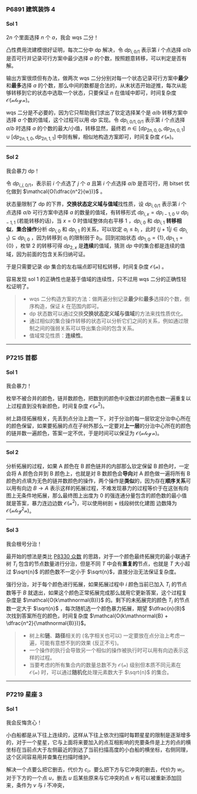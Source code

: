 ### P6891 建筑装饰 4

#### Sol 1

$2n$ 个里面选择 $n$ 个 $a$，我会 wqs 二分！

凸性费用流建模很好证明，每次二分中 dp 解决，令 $dp_{i,0/1}$ 表示第 $i$ 个点选择 $a/b$ 是否可行并记录可行方案中最少选择 $a$ 的个数，按照题意转移，可以判定是否有解。

输出方案很烦但有办法，做两次 wqs 二分分别对每一个状态记录可行方案中**最少**和**最多**选择 $a$ 的个数，那么中间的数都是合法的，从末状态开始逆推，每次从能够转移到它的状态中选取一个状态，只要保证 $n$ 在值域中即可，时间复杂度 $\mathcal{O(n\log n)}$。

wqs 二分是不必要的，因为它只帮助我们求出了钦定选择某个是 $a/b$ 转移方案中选择 $a$ 个数的值域，这个过程可以用 $dp$ 实现。令 $dp_{i,0/1,0/1}$ 表示第 $i$ 个点选择 $a/b$ 时选择 $a$ 的个数的最大/小值，转移显然，最终若 $n\in [dp_{2n,0,0},dp_{2n,0,1}] \cup [dp_{2n,1,0},dp_{2n,1,1}]$ 中则有解，相似地构造方案即可，时间复杂度 $\mathcal{O(n)}$。

---

#### Sol 2

我会暴力 dp！

令 $dp_{i,j,0/1}$，表示前 $i$ 个点选了 $j$ 个 $a$ 且第 $i$ 个点选择 $a/b$ 是否可行，用 bitset 优化做到 $\mathcal{O(\dfrac{n^2}{w})}$ 。

状态量限制了 dp 的下界，**交换状态定义域与值域**找性质，设 $dp_{i,0/1}$ 表示第 $i$ 个点选择 $a/b$ 可行方案中选择 $a$ 的数量的值域，有转移形式 $dp_{i,x}=dp_{i-1,0} \cup dp_{i-1,1}$ (若能转移的话)，当 $x=0$ 时值域整体向右平移 $1$ ，$dp_{i,0}$ 和 $dp_{i,1}$ **转移相似**，**集合操作**分析 $dp_{i,0}$ 和 $dp_{i,1}$ 的关系，可以钦定 $a_{i}\le b_{i}$ ，此时 $\{j+1|j\in dp_{i,1}\} \subseteq dp_{i,0}$ ，因为转移到 $a_{i}$ 的限制弱于 $b_i$。回到初始状态 $dp_{1,0}=\{1\},dp_{1,1}=\{0\}$ ，枚举 2 的转移可得 $dp_{2,x}$ 是**连续**的值域，猜测 $dp$ 中的集合都是连续的值域，因为前面的包含关系归纳可证。

于是只需要记录 $dp$ 集合的左右端点即可轻松转移，时间复杂度 $\mathcal{O(n)}$ 。

容易发现 sol 1 的正确性也是基于值域的连续性，只不过用 wqs 二分的正确性轻松证明了。

> * wqs 二分构造方案的方法：做两遍分别记录**最少**和**最多**选择的个数，倒序构造，保证 $k$ 在范围内即可。
> * dp 状态数可以通过交换**交换状态定义域与值域**的方法来找性质优化。
> * 通过相似的集合操作转移的状态可以分析它们之间的关系，例如通过限制之间的强弱关系可以导出集合间的包含关系。
> * 值域常见性质：**连续性**。

---

### P7215 首都

#### Sol 1

我会暴力！

枚举不被合并的颜色，链并数颜色，把数到的颜色中没数过的颜色也数一遍重复以上过程直到没有新颜色，时间复杂度 $\mathcal{O(n^2)}$。

树上路径拓展相关，先丢到点分治上跑一下，对于分治的每一层钦定分治中心所在的颜色保留，如果要拓展的点在子树外那么一定要对**上一层**的分治中心所在的颜色的链并数一遍颜色，答案一定不优，于是时间可以保证为 $\mathcal{O(n\log n)}$。

---

#### Sol 2

分析拓展的过程，如果 A 颜色在 B 颜色链并的内部那么钦定保留 B 颜色时，一定会将 A 颜色合并到 B 颜色上，也就是对 B 数颜色会**导向**对 A 颜色做一遍将所有 B 颜色的点填为无色的链并数颜色的操作，两个操作是**类似**的，因为存在**顺序关系**可以用有向边 $B \rightarrow A$  表示这样的拓展过程，不难发现暴力的过程等价于在这张有向图上无条件地拓展，那么最终图上出度为 0 的强连通分量包含的颜色数的最小值就是答案，暴力连边边数 $\mathcal{O(n^2)}$，可以使用树剖 + 线段树优化建图 边数降为 $\mathcal{O(n\log^2 n)}$。

---

#### Sol 3

我会根号分治！

最开始的想法是类比 [P8330 众数](https://www.luogu.com.cn/problem/P8330 "题面 link") 的思路，对于一个颜色最终拓展完的最小联通子树 $T_i$ 包含的节点数量进行分治，但是不同 $T$ 中会有**重复的**节点，也就是 $T$ 大小超过 $\sqrt{n}$ 的颜色数不一定小于 $\sqrt{n}$，直接分治无法保证复杂度。

强行分治，对于每个颜色进行拓展，如果拓展过程中 $i$ 颜色当前已加入 $T_i$ 的节点数等于 $B$ 就退出，如果这个颜色正常拓展完成那么就用它更新答案，这个过程复杂度是 $\mathcal{O(k\mathnormal{B})}$ 的。剩下的未拓展完的颜色 $T_i$ 的节点数一定大于 $\sqrt{n}$ ，每次随机选一个颜色暴力拓展，期望 $\dfrac{n}{B}$ 次找到答案所在的颜色，时间复杂度 $\mathcal{O(k\mathnormal{B} + \dfrac{n^2}{\mathnormal{B}})}$。

> * 树上和**链**、**路径**相关的 (名字相关也可以) 一定要放在点分治上考虑一遍，可能有意想不到的效果 (反正不亏)。
> * 一个操作的执行会导致另一个相似的操作被执行时可以用有向边表示这样的过程。
> * 当要考虑的所有集合内的数量总数不为 $\mathcal{O(n)}$ 级别但本质不同元素在 $\mathcal{O(n)}$ 时，可以通过**随机化**处理元素数大于 $\sqrt{n}$ 的集合。

---

### P7219 星座 3

#### Sol 1

我会反悔贪心！

小白船都是从下往上连续的，这样从下往上依次扫描时每颗星星的限制是逐渐增多的，对于一个星星，它与上面将来要加入的点互相影响的充要条件是上方的点的横坐标在当前点大于左侧最近的到达了当前扫描高度的小白船的横坐标，右侧同理，这个区间容易用并查集在扫描时维护。

解决一个点要么把它删去，代价为 $c_i$，要么把下方与它冲突的删去，代价为 $w_i$，对于下方的一个点 $u$，删去 $u$ 后某些原来与它冲突的点 $v$ 有可以被重新添加回来，条件为 $v$ 与 $i$ 不冲突，
